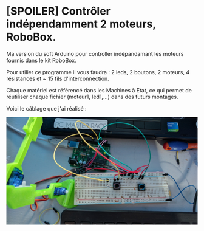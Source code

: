# [SPOILER] Contrôler indépendamment 2 moteurs, RoboBox. 

Ma version du soft Arduino pour controller indépandamant les moteurs fournis dans le kit RoboBox.

Pour utilier ce programme il vous faudra : 2 leds, 2 boutons, 2 moteurs, 4 résistances et ~ 15 fils d'interconnection.

Chaque matériel est référencé dans les Machines à Etat, ce qui permet de réutiliser chaque fichier (moteur1, led1,...) dans des futurs montages.

Voici le câblage que j'ai réalisé : 

![alt tag](https://raw.githubusercontent.com/bat553/Moteur-Robobox/master/images/setup.jpg)


